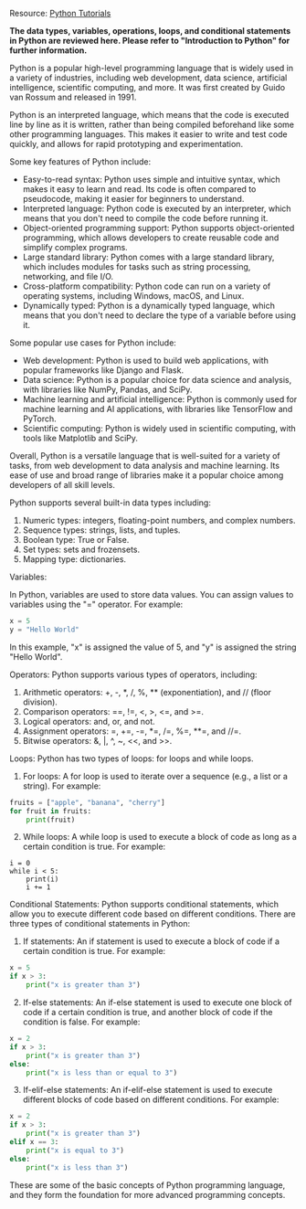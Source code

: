 Resource: [Python Tutorials](https://www.w3schools.com/python/python_intro.asp)

**The data types, variables, operations, loops, and conditional statements in Python are reviewed here. Please refer to "Introduction to Python" for further information.**

Python is a popular high-level programming language that is widely used in a variety of industries, including web development, data science, artificial intelligence, scientific computing, and more. It was first created by Guido van Rossum and released in 1991.

Python is an interpreted language, which means that the code is executed line by line as it is written, rather than being compiled beforehand like some other programming languages. This makes it easier to write and test code quickly, and allows for rapid prototyping and experimentation.

Some key features of Python include:
- Easy-to-read syntax: Python uses simple and intuitive syntax, which makes it easy to learn and read. Its code is often compared to pseudocode, making it easier for beginners to understand.
- Interpreted language: Python code is executed by an interpreter, which means that you don't need to compile the code before running it.
- Object-oriented programming support: Python supports object-oriented programming, which allows developers to create reusable code and simplify complex programs.
- Large standard library: Python comes with a large standard library, which includes modules for tasks such as string processing, networking, and file I/O.
- Cross-platform compatibility: Python code can run on a variety of operating systems, including Windows, macOS, and Linux.
- Dynamically typed: Python is a dynamically typed language, which means that you don't need to declare the type of a variable before using it.

Some popular use cases for Python include:
- Web development: Python is used to build web applications, with popular frameworks like Django and Flask.
- Data science: Python is a popular choice for data science and analysis, with libraries like NumPy, Pandas, and SciPy.
- Machine learning and artificial intelligence: Python is commonly used for machine learning and AI applications, with libraries like TensorFlow and PyTorch.
- Scientific computing: Python is widely used in scientific computing, with tools like Matplotlib and SciPy.

Overall, Python is a versatile language that is well-suited for a variety of tasks, from web development to data analysis and machine learning. Its ease of use and broad range of libraries make it a popular choice among developers of all skill levels.


Python supports several built-in data types including:
1. Numeric types: integers, floating-point numbers, and complex numbers.
2. Sequence types: strings, lists, and tuples.
3. Boolean type: True or False.
4. Set types: sets and frozensets.
5. Mapping type: dictionaries.

Variables:

In Python, variables are used to store data values. You can assign values to variables using the "=" operator. For example:
``` Python
x = 5
y = "Hello World" 
```
In this example, "x" is assigned the value of 5, and "y" is assigned the string "Hello World".

Operators:
Python supports various types of operators, including:
1. Arithmetic operators: +, -, *, /, %, ** (exponentiation), and // (floor division).
2. Comparison operators: ==, !=, <, >, <=, and >=.
3. Logical operators: and, or, and not.
4. Assignment operators: =, +=, -=, *=, /=, %=, **=, and //=.
5. Bitwise operators: &, |, ^, ~, <<, and >>.

Loops:
Python has two types of loops: for loops and while loops.
1. For loops: A for loop is used to iterate over a sequence (e.g., a list or a string). For example:
```Python
fruits = ["apple", "banana", "cherry"]
for fruit in fruits:
    print(fruit)
```
2. While loops: A while loop is used to execute a block of code as long as a certain condition is true. For example:
```Phyton
i = 0
while i < 5:
    print(i)
    i += 1
```

Conditional Statements:
Python supports conditional statements, which allow you to execute different code based on different conditions. There are three types of conditional statements in Python:
1. If statements: An if statement is used to execute a block of code if a certain condition is true. For example:
```Python
x = 5
if x > 3:
    print("x is greater than 3")
```
2. If-else statements: An if-else statement is used to execute one block of code if a certain condition is true, and another block of code if the condition is false. For example:
```Python
x = 2
if x > 3:
    print("x is greater than 3")
else:
    print("x is less than or equal to 3")
```
3. If-elif-else statements: An if-elif-else statement is used to execute different blocks of code based on different conditions. For example:
```Python
x = 2
if x > 3:
    print("x is greater than 3")
elif x == 3:
    print("x is equal to 3")
else:
    print("x is less than 3")
```
These are some of the basic concepts of Python programming language, and they form the foundation for more advanced programming concepts.
